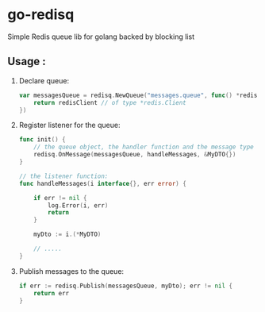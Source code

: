 # go-redisq

Simple Redis queue lib for golang backed by blocking list

## Usage :
1. Declare queue:
    ```go
    var messagesQueue = redisq.NewQueue("messages.queue", func() *redis.Client {
        return redisClient // of type *redis.Client
    })
    ```
2. Register listener for the queue:
    ```go
    func init() {
 	    // the queue object, the handler function and the message type
        redisq.OnMessage(messagesQueue, handleMessages, &MyDTO{})
    }

    // the listener function:
    func handleMessages(i interface{}, err error) {
    
    	if err != nil {
    		log.Error(i, err)
    		return
    	}
    
    	myDto := i.(*MyDTO)
    
    	// .....
    }
    ```
3. Publish messages to the queue:
    ```go
    if err := redisq.Publish(messagesQueue, myDto); err != nil {
        return err
    }
    ```
